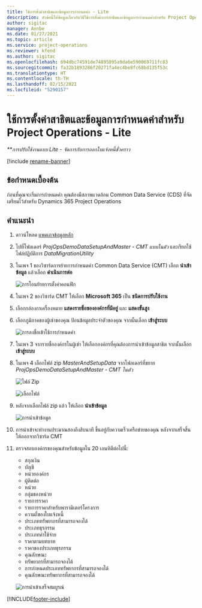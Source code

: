 ```yaml
---
title: ใช้การตั้งค่าสาธิตและข้อมูลการกำหนดค่า - Lite
description: หัวข้อนี้ให้ข้อมูลเกี่ยวกับวิธีใช้การตั้งค่าการสาธิตและข้อมูลการกำหนดค่าสำหรับ Project Operations
author: sigitac
manager: Annbe
ms.date: 01/27/2021
ms.topic: article
ms.service: project-operations
ms.reviewer: kfend
ms.author: sigitac
ms.openlocfilehash: 694dbc74591de74895095a9da6e590069711fc83
ms.sourcegitcommit: fa32b1893286f20271fa4ec4be8fc68bd135f53c
ms.translationtype: HT
ms.contentlocale: th-TH
ms.lasthandoff: 02/15/2021
ms.locfileid: "5290157"
---
```

# <a name="apply-demo-setup-and-configuration-data-for-project-operations---lite"></a>ใช้การตั้งค่าสาธิตและข้อมูลการกำหนดค่าสำหรับ Project Operations - Lite 

_**การปรับใช้งานแบบ Lite - จัดการกับการออกใบแจ้งหนี้ชั่วคราว_

[!include [rename-banner](~/includes/cc-data-platform-banner.md)]

## <a name="prerequisites"></a>ข้อกำหนดเบื้องต้น

ก่อนที่คุณจะเริ่มการกำหนดค่า คุณต้องมีสภาพแวดล้อม Common Data Service (CDS) ที่จัดเตรียมไว้สำหรับ Dynamics 365 Project Operations


## <a name="instructions"></a>คำแนะนำ

1. ดาวน์โหลด [แพคเกจข้อมูลหลัก](https://download.microsoft.com/download/3/4/1/341bf279-a64f-4baa-af31-ce624859b518/ProjOpsSampleSetupData%20-%20CE%20only%20CMT.zip) 
2. ไปที่โฟลเดอร์ *ProjOpsDemoDataSetupAndMaster - CMT แบบในตัว* และเรียกใช้ไฟล์ปฏิบัติการ *DataMigrationUtility*
3. ในเพจ 1 ของวิซาร์ดการย้ายการกำหนดค่า Common Data Service (CMT) เลือก **นำเข้าข้อมูล** แล้วเลือก **ดำเนินการต่อ**

    ![การโอนย้ายการตั้งค่าคอนฟิก](./media/1ConfigurationMigration.png)

4. ในเพจ 2 ของวิซาร์ด CMT ให้เลือก **Microsoft 365** เป็น **ชนิดการปรับใช้งาน**
5. เลือกกล่องกาเครื่องหมาย **แสดงรายชื่อขององค์กรที่มีอยู่** และ **แสดงขั้นสูง**
6. เลือกภูมิภาคของผู้เช่าของคุณ ป้อนข้อมูลประจำตัวของคุณ จากนั้นเลือก **เข้าสู่ระบบ**

   ![การลงชื่อเข้าใช้การกำหนดค่า](./media/2ConfigurationSignin.png)

7. ในเพจ 3 จากรายชื่อองค์กรในผู้เช่า ให้เลือกองค์กรที่คุณต้องการนำเข้าข้อมูลสาธิต จากนั้นเลือก **เข้าสู่ระบบ**
8. ในเพจ 4 เลือกไฟล์ zip *MasterAndSetupData* จากโฟลเดอร์ที่ขยาย *ProjOpsDemoDataSetupAndMaster - CMT ในตัว*

   ![ไฟล์ Zip](./media/3ZipFile.png)

   ![เลือกไฟล์](./media/4SelectAFile.png)

9. หลังจากเลือกไฟล์ zip แล้ว ให้เลือก **นำเข้าข้อมูล**

   ![การนำเข้าข้อมูล](./media/5ImportData.png)

10. การนำเข้าจะทำงานประมาณสองถึงสิบนาที ขึ้นอยู่กับความเร็วเครือข่ายของคุณ หลังจากเสร็จสิ้น ให้ออกจากวิซาร์ด CMT 
11. ตรวจสอบองค์กรของคุณสำหรับข้อมูลใน 20 เอนทิตีต่อไปนี้:

    -   สกุลเงิน
    -   บัญชี
    -   หน่วยองค์กร
    -   ผู้ติดต่อ
    -   หน่วย
    -   กลุ่มของหน่วย
    -   รายการราคา
    -   รายการราคาสำหรับพารามิเตอร์โครงการ 
    -   ความถี่ของใบแจ้งหนี้
    -   ประเภททรัพยากรที่สามารถจองได้
    -   ประเภทธุรกรรม
    -   ประเภทค่าใช้จ่าย
    -   ราคาตามบทบาท
    -   ราคาของประเภทธุรกรรม
    -   คุณลักษณะ
    -   ทรัพยากรที่สามารถจองได้
    -   การกำหนดประเภททรัพยากรที่สามารถจองได้
    -   คุณลักษณะทรัพยากรที่สามารถจองได้

    ![การนำเข้าเสร็จสมบูรณ์](./media/6CompleteImport.png)


[!INCLUDE[footer-include](../includes/footer-banner.md)]